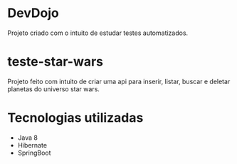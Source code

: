 # DevDojo
Projeto criado com o intuito de estudar testes automatizados.
# teste-star-wars
Projeto feito com intuito de criar uma api para inserir, listar, buscar e deletar planetas do universo star wars.

# Tecnologias utilizadas
   - Java 8
   - Hibernate
   - SpringBoot

